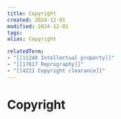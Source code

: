 ```yaml
---
title: Copyright
created: 2024-12-01
modified: 2024-12-01
tags: 
alias: Copyright

relatedTerm:
- "[[11240 Intellectual property]]"
- "[[17617 Reprography]]"
- "[[4221 Copyright clearance]]"
---
```

# Copyright
